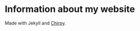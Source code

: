 # Information about my website

Made with Jekyll and [Chirpy](https://github.com/cotes2020/jekyll-theme-chirpy).
